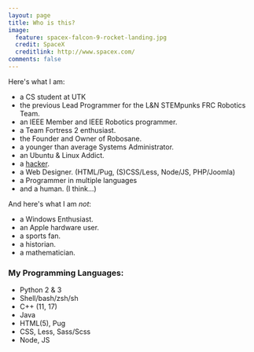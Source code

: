 ```yaml
---
layout: page
title: Who is this?
image:
  feature: spacex-falcon-9-rocket-landing.jpg
  credit: SpaceX
  creditlink: http://www.spacex.com/
comments: false
---
```


Here's what I am:

 * a CS student at UTK
 * the previous Lead Programmer for the L&N STEMpunks FRC Robotics Team.
 * an IEEE Member and IEEE Robotics programmer.
 * a Team Fortress 2 enthusiast.
 * the Founder and Owner of Robosane.
 * a younger than average Systems Administrator.
 * an Ubuntu & Linux Addict.
 * a [hacker](http://www.catb.org/jargon/html/H/hacker.html).
 * a Web Designer. (HTML/Pug, (S)CSS/Less, Node/JS, PHP/Joomla)
 * a Programmer in multiple languages
 * and a human. (I think...)

And here's what I am *not*:

 * a Windows Enthusiast.
 * an Apple hardware user.
 * a sports fan.
 * a historian.
 * a mathematician.

### My Programming Languages:

 * Python 2 & 3
 * Shell/bash/zsh/sh
 * C++ (11, 17)
 * Java
 * HTML(5), Pug
 * CSS, Less, Sass/Scss
 * Node, JS
